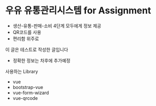우유 유통관리시스템 for Assignment
===================================

* 생산-유통-판매-소비 4단계 모두에게 정보 제공
* QR코드를 사용
* 편리함 위주로

이 글은 테스트로 작성한 글입니다
* 정확한 정보는 차후에 추가예정

사용하는 Library
* vue
* bootstrap-vue
* vue-form-wizard
* vue-qrcode